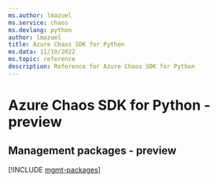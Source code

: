 ```yaml
---
ms.author: lmazuel
ms.service: chaos
ms.devlang: python
author: lmazuel
title: Azure Chaos SDK for Python
ms.data: 11/10/2022
ms.topic: reference
description: Reference for Azure Chaos SDK for Python
---
```

# Azure Chaos SDK for Python - preview

## Management packages - preview
[!INCLUDE [mgmt-packages](chaos-mgmt-index.md)]